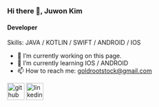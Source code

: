### Hi there 👋, Juwon Kim
#### Developer

Skills: JAVA / KOTLIN / SWIFT / ANDROID / IOS

- 🔭 I’m currently working on this page. 
- 🌱 I’m currently learning IOS / ANDROID 
- 📫 How to reach me: goldrootstock@gmail.com 


[<img src='https://cdn.jsdelivr.net/npm/simple-icons@3.0.1/icons/github.svg' alt='github' height='40'>](https://github.com/goldrootstock)  [<img src='https://cdn.jsdelivr.net/npm/simple-icons@3.0.1/icons/linkedin.svg' alt='linkedin' height='40'>](https://www.linkedin.com/in/www.linkedin.com/in/juwonkim90/)  







